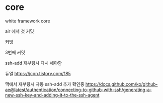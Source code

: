 # core
white framework core

air 에서 첫  커밋

커밋

3번째 커밋


ssh-add 재부팅시 다시 해야함


듀얼
https://jcon.tistory.com/185

맥에서 재부팅시 자동 ssh-add 추가 확인중
https://docs.github.com/ko/github-ae@latest/authentication/connecting-to-github-with-ssh/generating-a-new-ssh-key-and-adding-it-to-the-ssh-agent